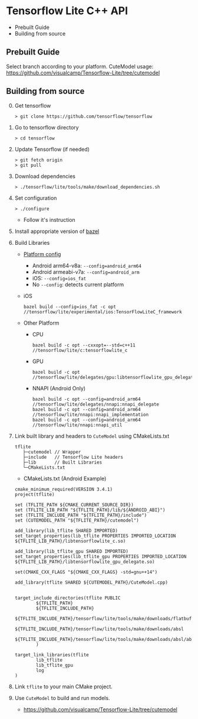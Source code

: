 # Tensorflow Lite C++ API
 * Prebuilt Guide
 * Building from source


## Prebuilt Guide

Select branch according to your platform.
CuteModel usage: https://github.com/visualcamp/Tensorflow-Lite/tree/cutemodel


## Building from source

0. Get tensorflow 
    ```
    > git clone https://github.com/tensorflow/tensorflow
   ```

1. Go to tensorflow directory
    ```
    > cd tensorflow
   ```
2. Update Tensorflow (if needed)
    ```
   > git fetch origin
   > git pull
   ```

3. Download dependencies
   ```
   > ./tensorflow/lite/tools/make/download_dependencies.sh
   ```

4. Set configuration
    ```
   > ./configure
   ```
   * Follow it's instruction
   
5. Install appropriate version of [bazel](https://docs.bazel.build/versions/master/install.html)

6. Build Libraries
    * [Platform config](https://github.com/tensorflow/tensorflow/blob/master/.bazelrc#L91)
        * Android arm64-v8a: `--config=android_arm64`
        * Android armeabi-v7a: `--config=android_arm`
        * iOS: `--config=ios_fat`
        * No `--config`: detects current platform
        
    * iOS
        ```
        bazel build --config=ios_fat -c opt //tensorflow/lite/experimental/ios:TensorFlowLiteC_framework
        ```
        
    * Other Platform
        
        * CPU
            ```
            bazel build -c opt --cxxopt=--std=c++11 //tensorflow/lite/c:tensorflowlite_c
            ```
          
        * GPU
            ```
            bazel build -c opt //tensorflow/lite/delegates/gpu:libtensorflowlite_gpu_delegate.so
            ```
          
        * NNAPI (Android Only)
            ```
            bazel build -c opt --config=android_arm64 //tensorflow/lite/delegates/nnapi:nnapi_delegate
            bazel build -c opt --config=android_arm64 //tensorflow/lite/nnapi:nnapi_implementation
            bazel build -c opt --config=android_arm64 //tensorflow/lite/nnapi:nnapi_util
            ```
          
7. Link built library and headers to `CuteModel` using CMakeLists.txt

    ```
    tflite
       ├─cutemodel // Wrapper
       ├─include   // Tensorflow Lite headers
       ├─lib       // Built Libraries
       └─CMakeLists.txt
    ```

    * CMakeLists.txt (Android Example)
    ```
    cmake_minimum_required(VERSION 3.4.1)
    project(tflite)

    set (TFLITE_PATH ${CMAKE_CURRENT_SOURCE_DIR})
    set (TFLITE_LIB_PATH "${TFLITE_PATH}/lib/${ANDROID_ABI}")
    set (TFLITE_INCLUDE_PATH "${TFLITE_PATH}/include")
    set (CUTEMODEL_PATH "${TFLITE_PATH}/cutemodel")
    
    add_library(lib_tflite SHARED IMPORTED)
    set_target_properties(lib_tflite PROPERTIES IMPORTED_LOCATION ${TFLITE_LIB_PATH}/libtensorflowlite_c.so)
    
    add_library(lib_tflite_gpu SHARED IMPORTED)
    set_target_properties(lib_tflite_gpu PROPERTIES IMPORTED_LOCATION ${TFLITE_LIB_PATH}/libtensorflowlite_gpu_delegate.so)
    
    set(CMAKE_CXX_FLAGS "${CMAKE_CXX_FLAGS} -std=gnu++14")
    
    add_library(tflite SHARED ${CUTEMODEL_PATH}/CuteModel.cpp)
    
    
    target_include_directories(tflite PUBLIC
            ${TFLITE_PATH}
            ${TFLITE_INCLUDE_PATH}
            ${TFLITE_INCLUDE_PATH}/tensorflow/lite/tools/make/downloads/flatbuffers/include
            ${TFLITE_INCLUDE_PATH}/tensorflow/lite/tools/make/downloads/absl
            ${TFLITE_INCLUDE_PATH}/tensorflow/lite/tools/make/downloads/absl/absl
            )
    
    target_link_libraries(tflite
            lib_tflite
            lib_tflite_gpu
            log
    )
    ```
    

8. Link `tflite` to your main CMake project.  

9. Use `CuteModel` to build and run models.
    * https://github.com/visualcamp/Tensorflow-Lite/tree/cutemodel
    
